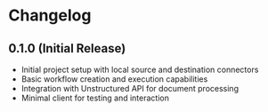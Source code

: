 # Changelog

## 0.1.0 (Initial Release)

- Initial project setup with local source and destination connectors
- Basic workflow creation and execution capabilities
- Integration with Unstructured API for document processing
- Minimal client for testing and interaction